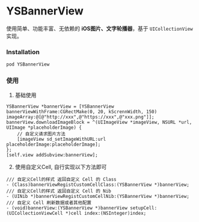 # YSBannerView

使用简单、功能丰富、无依赖的 **iOS图片、文字轮播器**，基于 `UICollectionView` 实现。

### Installation
```
pod YSBannerView
```

### 使用
1. 基础使用
```
YSBannerView *bannerView = [YSBannerView bannerViewWithFrame:CGRectMake(0, 20, kScrennWidth, 150) imageArray:@[@"http://xxx",@"https://xxx",@"xxx.png"]];
bannerView.downloadImageBlock = ^(UIImageView *imageView, NSURL *url, UIImage *placeholderImage) {
    // 自定义请求图片方法
    [imageView sd_setImageWithURL:url placeholderImage:placeholderImage];
};
[self.view addSubview:bannerView];
```
2. 使用自定义Cell, 自行实现以下方法即可
```
/// 自定义Cell的样式 返回自定义 Cell 的 Class
- (Class)bannerViewRegistCustomCellClass:(YSBannerView *)bannerView;
/// 自定义Cell的样式 返回自定义 Cell 的 Nib
- (UINib *)bannerViewRegistCustomCellNib:(YSBannerView *)bannerView;
/// 自定义 Cell 刷新数据或者其他配置
- (void)bannerView:(YSBannerView *)bannerView setupCell:(UICollectionViewCell *)cell index:(NSInteger)index;
```